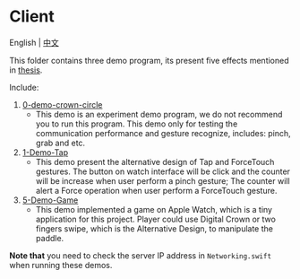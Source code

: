 # Client

English | [中文](./README-cn.md)

This folder contains three demo program, its present five effects mentioned in [thesis](./paper/main-en.pdf).

Include:

1. [0-demo-crown-circle](./0-demo-crown-circle)
    - This demo is an experiment demo program, we do not recommend you to run this program. This demo only for testing the communication performance and gesture recognize, includes: pinch, grab and etc.
2. [1-Demo-Tap](./1-Demo-Tap)
    - This demo present the alternative design of Tap and ForceTouch gestures. The button on watch interface will be click and the counter will be increase when user perform a pinch gesture; The counter will alert a Force operation when user perform a ForceTouch gesture.
3. [5-Demo-Game](./5-Demo-Game)
    - This demo implemented a game on Apple Watch, which is a tiny application for this project. Player could use Digital Crown or two fingers swipe, which is the Alternative Design, to manipulate the paddle.

**Note that** you need to check the server IP address in `Networking.swift` when running these demos.
